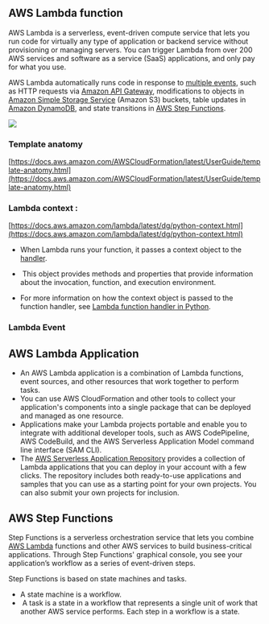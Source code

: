 ## AWS Lambda function 

AWS Lambda is a serverless, event-driven compute service that lets you run code for virtually any type of application or backend service without provisioning or managing servers. You can trigger Lambda from over 200 AWS services and software as a service (SaaS) applications, and only pay for what you use.

AWS Lambda automatically runs code in response to [multiple events](http://docs.aws.amazon.com/lambda/latest/dg/intro-core-components.html#intro-core-components-event-sources), such as HTTP requests via [Amazon API Gateway](https://aws.amazon.com/api-gateway/), modifications to objects in [Amazon Simple Storage Service](https://aws.amazon.com/s3/) (Amazon S3) buckets, table updates in [Amazon DynamoDB](https://aws.amazon.com/dynamodb/), and state transitions in [AWS Step Functions](https://aws.amazon.com/step-functions/).

![](https://lh5.googleusercontent.com/O8ae54Nz90nhusbCNrySVc3M_KHbhTAgzC70LXUgQXbe6FhrTBwO-NQI2IJJ0PIXuTyaGIcPwQg09leWDAes8eAOMvfT-JLBK6Ph-AKnZufGS8Omvc62CD-EeXthD2lCRxuzUL0ctjC6KydM-1y9H7edYPYjFfss4YCWVpo_KSNGphIGQuDMHVCL)


### Template anatomy 

[https://docs.aws.amazon.com/AWSCloudFormation/latest/UserGuide/template-anatomy.html](https://docs.aws.amazon.com/AWSCloudFormation/latest/UserGuide/template-anatomy.html)

  
### Lambda context : 

[https://docs.aws.amazon.com/lambda/latest/dg/python-context.html](https://docs.aws.amazon.com/lambda/latest/dg/python-context.html)


-   When Lambda runs your function, it passes a context object to the [handler](https://docs.aws.amazon.com/lambda/latest/dg/python-handler.html).

-    This object provides methods and properties that provide information about the invocation, function, and execution environment. 

-   For more information on how the context object is passed to the function handler, see [Lambda function handler in Python](https://docs.aws.amazon.com/lambda/latest/dg/python-handler.html).

### Lambda Event


## AWS Lambda Application 

-   An AWS Lambda application is a combination of Lambda functions, event sources, and other resources that work together to perform tasks. 
-   You can use AWS CloudFormation and other tools to collect your application's components into a single package that can be deployed and managed as one resource. 
-   Applications make your Lambda projects portable and enable you to integrate with additional developer tools, such as AWS CodePipeline, AWS CodeBuild, and the AWS Serverless Application Model command line interface (SAM CLI).
-   The [AWS Serverless Application Repository](https://docs.aws.amazon.com/serverlessrepo/latest/devguide/) provides a collection of Lambda applications that you can deploy in your account with a few clicks. The repository includes both ready-to-use applications and samples that you can use as a starting point for your own projects. You can also submit your own projects for inclusion.


## AWS Step Functions

Step Functions is a serverless orchestration service that lets you combine [AWS Lambda](https://aws.amazon.com/lambda/) functions and other AWS services to build business-critical applications. Through Step Functions' graphical console, you see your application’s workflow as a series of event-driven steps.

 Step Functions is based on state machines and tasks.
-  A state machine is a workflow.    
-  A task is a state in a workflow that represents a single unit of work that another AWS service performs. Each step in a workflow is a state.
